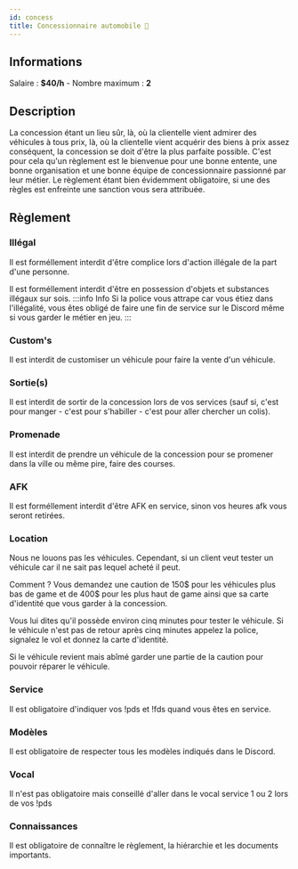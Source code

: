 ```yaml
---
id: concess
title: Concessionnaire automobile 🚗
---
```


## Informations
Salaire : **$40/h** - Nombre maximum : **2**

## Description
La concession étant un lieu sûr, là, où la clientelle vient admirer des véhicules à tous prix, là, où la clientelle vient acquérir des biens à prix assez conséquent, la concession se doit d'être la plus parfaite possible.
C'est pour cela qu'un règlement est le bienvenue pour une bonne entente, une bonne organisation et une bonne équipe de concessionnaire passionné par leur métier.
Le règlement étant bien évidemment obligatoire, si une des règles est enfreinte une sanction vous sera attribuée.

## Règlement

### Illégal
Il est forméllement interdit d'être complice lors d'action illégale de la part d'une personne.

Il est forméllement interdit d'être en possession d'objets et substances illégaux sur sois.
:::info Info
Si la police vous attrape car vous étiez dans l'illégalité, vous êtes obligé de faire une fin de service sur le Discord même si vous garder le métier en jeu.
:::

### Custom's
Il est interdit de customiser un véhicule pour faire la vente d'un véhicule.

### Sortie(s)
Il est interdit de sortir de la concession lors de vos services (sauf si, c'est pour manger - c'est pour s'habiller - c'est pour aller chercher un colis).

### Promenade
Il est interdit de prendre un véhicule de la concession pour se promener dans la ville ou même pire, faire des courses.

### AFK
Il est forméllement interdit d'être AFK en service, sinon vos heures afk vous seront retirées.

### Location
Nous ne louons pas les véhicules. Cependant, si un client veut tester un véhicule car il ne sait pas lequel acheté il peut.


Comment ? Vous demandez une caution de 150$ pour les véhicules plus bas de game et de 400$ pour les plus haut de game ainsi que sa carte d'identité que vous garder à la concession.


Vous lui dites qu'il possède environ cinq minutes pour tester le véhicule. Si le véhicule n'est pas de retour après cinq minutes appelez la police, signalez le vol et donnez la carte d'identité.


Si le véhicule revient mais abîmé garder une partie de la caution pour pouvoir réparer le véhicule.

### Service
Il est obligatoire d'indiquer vos !pds et !fds quand vous êtes en service.

### Modèles
Il est obligatoire de respecter tous les modèles indiqués dans le Discord.

### Vocal
Il n'est pas obligatoire mais conseillé d'aller dans le vocal service 1 ou 2 lors de vos !pds

### Connaissances
Il est obligatoire de connaître le règlement, la hiérarchie et les documents importants.